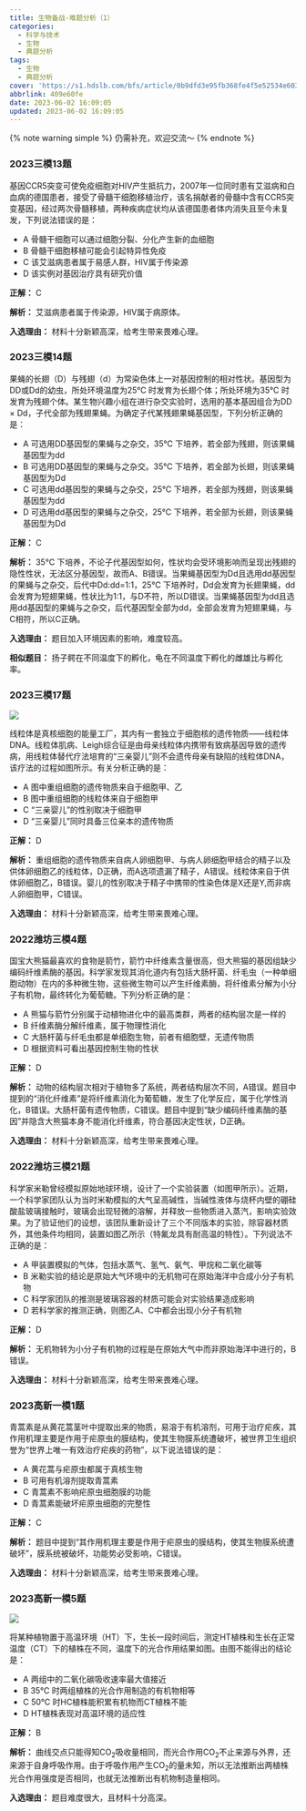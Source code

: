 ```yaml
---
title: 生物备战-难题分析（1）
categories:
  - 科学与技术
  - 生物
  - 典题分析
tags:
  - 生物
  - 典题分析
cover: 'https://s1.hdslb.com/bfs/article/0b9dfd3e95fb368fe4f5e52534e6035910466bb3.jpg@.webp'
abbrlink: 409e60fe
date: 2023-06-02 16:09:05
updated: 2023-06-02 16:09:05
---
```


{% note warning simple %}
仍需补充，欢迎交流～
{% endnote %}

### 2023三模13题

基因CCR5突变可使免疫细胞对HIV产生抵抗力，2007年一位同时患有艾滋病和白血病的德国患者，接受了骨髓干细胞移植治疗，该名捐献者的骨髓中含有CCR5突变基因，经过两次骨髓移植，两种疾病症状均从该德国患者体内消失且至今未复发，下列说法错误的是：
- A 骨髓干细胞可以通过细胞分裂、分化产生新的血细胞
- B 骨髓干细胞移植可能会引起特异性免疫
- C 该艾滋病患者属于易感人群，HIV属于传染源
- D 该实例对基因治疗具有研究价值

**正解：** C

**解析：** 艾滋病患者属于传染源，HIV属于病原体。

**入选理由：** 材料十分新颖高深，给考生带来畏难心理。

### 2023三模14题

果蝇的长翅（D）与残翅（d）为常染色体上一对基因控制的相对性状。基因型为DD或Dd的幼虫，所处环境温度为25℃ 时发育为长翅个体；所处环境为35℃ 时发育为残翅个体。某生物兴趣小组在进行杂交实验时，选用的基本基因组合为DD $\times$ Dd，子代全部为残翅果蝇。为确定子代某残翅果蝇基因型，下列分析正确的是：
- A 可选用DD基因型的果蝇与之杂交，35℃ 下培养，若全部为残翅，则该果蝇基因型为dd
- B 可选用DD基因型的果蝇与之杂交。35℃ 下培养，若全部为长翅，则该果蝇基因型为Dd
- C 可选用dd基因型的果蝇与之杂交，25℃ 下培养，若全部为残翅，则该果蝇基因型为dd
- D 可选用dd基因型的果蝇与之杂交，25℃ 下培养，若全部为长翅，则该果蝇基因型为Dd

**正解：** C

**解析：** 35℃ 下培养，不论子代基因型如何，性状均会受环境影响而呈现出残翅的隐性性状，无法区分基因型，故而A、B错误。当果蝇基因型为Dd且选用dd基因型的果蝇与之杂交，后代中Dd:dd=1:1，25℃ 下培养时，Dd会发育为长翅果蝇，dd会发育为短翅果蝇，性状比为1:1，与D不符，所以D错误。当果蝇基因型为dd且选用dd基因型的果蝇与之杂交，后代基因型全部为dd，全部会发育为短翅果蝇，与C相符，所以C正确。

**入选理由：** 题目加入环境因素的影响，难度较高。

**相似题目：** 扬子鳄在不同温度下的孵化，龟在不同温度下孵化的雌雄比与孵化率。

### 2023三模17题

![](https://s1.hdslb.com/bfs/article/78185e81cd691c0b2465edf9f30277ee0e1ae2d4.jpg@400w_0e_0c.webp)

线粒体是真核细胞的能量工厂，其内有一套独立于细胞核的遗传物质——线粒体DNA。线粒体肌病、Leigh综合征是由母亲线粒体内携带有致病基因导致的遗传病，用线粒体替代疗法培育的“三亲婴儿”则不会遗传母亲有缺陷的线粒体DNA，该疗法的过程如图所示。有关分析正确的是：
- A 图中重组细胞的遗传物质来自于细胞甲、乙
- B 图中重组细胞的线粒体来自于细胞甲
- C “三亲婴儿”的性别取决于细胞甲
- D “三亲婴儿”同时具备三位亲本的遗传物质

**正解：** D

**解析：** 重组细胞的遗传物质来自病人卵细胞甲、与病人卵细胞甲结合的精子以及供体卵细胞乙的线粒体，D正确，而A选项遗漏了精子，A错误。线粒体来自于供体卵细胞乙，B错误。婴儿的性别取决于精子中携带的性染色体是X还是Y,而非病人卵细胞甲，C错误。

**入选理由：** 材料十分新颖高深，给考生带来畏难心理。

### 2022潍坊三模4题

国宝大熊猫最喜欢的食物是箭竹，箭竹中纤维素含量很高，但大熊猫的基因组缺少编码纤维素酶的基因。科学家发现其消化道内有包括大肠杆菌、纤毛虫（一种单细胞动物）在内的多种微生物，这些微生物可以产生纤维素酶，将纤维素分解为小分子有机物，最终转化为葡萄糖。下列分析正确的是：
- A 熊猫与箭竹分别属于动植物进化中的最高类群，两者的结构层次是一样的
- B 纤维素酶分解纤维素，属于物理性消化
- C 大肠杆菌与纤毛虫都是单细胞生物，前者有细胞壁，无遗传物质
- D 根据资料可看出基因控制生物的性状

**正解：** D

**解析：** 动物的结构层次相对于植物多了系统，两者结构层次不同，A错误。题目中提到的“消化纤维素”是将纤维素消化为葡萄糖，发生了化学反应，属于化学性消化，B错误。大肠杆菌有遗传物质，C错误。题目中提到“缺少编码纤维素酶的基因”并隐含大熊猫本身不能消化纤维素，符合基因决定性状，D正确。

**入选理由：** 材料十分新颖高深，给考生带来畏难心理。

### 2022潍坊三模21题

科学家米勒曾经模拟原始地球环境，设计了一个实验装置（如图甲所示）。近期，一个科学家团队认为当时米勒模拟的大气呈高碱性，当碱性液体与烧杯内壁的硼硅酸盐玻璃接触时，玻璃会出现轻微的溶解，并释放一些物质进入蒸汽，影响实验效果。为了验证他们的设想，该团队重新设计了三个不同版本的实验，除容器材质外，其他条件均相同，装置如图乙所示（特氟龙具有耐高温的特性）。下列说法不正确的是：
- A 甲装置模拟的气体，包括水蒸气、氢气、氨气、甲烷和二氧化碳等
- B 米勒实验的结论是原始大气环境中的无机物可在原始海洋中合成小分子有机物
- C 科学家团队的推测是玻璃容器的材质可能会对实验结果造成影响
- D 若科学家的推测正确，则图乙A、C中都会出现小分子有机物

**正解：** D

**解析：** 无机物转为小分子有机物的过程是在原始大气中而非原始海洋中进行的，B错误。

**入选理由：** 材料十分新颖高深，给考生带来畏难心理。

### 2023高新一模1题

青蒿素是从黄花蒿茎叶中提取出来的物质，易溶于有机溶剂，可用于治疗疟疾，其作用机理主要是作用于疟原虫的膜结构，使其生物膜系统遭破坏，被世界卫生组织誉为“世界上唯一有效治疗疟疾的药物”，以下说法错误的是：
- A 黄花蒿与疟原虫都属于真核生物
- B 可用有机溶剂提取青蒿素
- C 青蒿素不影响疟原虫细胞膜的功能
- D 青蒿素能破坏疟原虫细胞的完整性

**正解：** C

**解析：** 题目中提到“其作用机理主要是作用于疟原虫的膜结构，使其生物膜系统遭破坏”，膜系统被破坏，功能势必受影响，C错误。

**入选理由：** 材料十分新颖高深，给考生带来畏难心理。

### 2023高新一模5题

![](https://s1.hdslb.com/bfs/article/c75bd3aa8a833193da834f42ba43f51eab034818.jpg@400w_0e_0c.webp)

将某种植物置于高温环境（HT）下，生长一段时间后，测定HT植株和生长在正常温度（CT）下的植株在不同，温度下的光合作用结果如图。由图不能得出的结论是：
- A 两组中的二氧化碳吸收速率最大值接近
- B 35℃ 时两组植株的光合作用制造的有机物相等
- C 50℃ 时HC植株能积累有机物而CT植株不能
- D HT植株表现对高温环境的适应性

**正解：** B

**解析：** 曲线交点只能得知CO<sub>2</sub>吸收量相同，而光合作用CO<sub>2</sub>不止来源与外界，还来源于自身呼吸作用。由于呼吸作用产生CO<sub>2</sub>的量未知，所以无法推断出两植株光合作用强度是否相同，也就无法推断出有机物制造量相同。

**入选理由：** 题目难度很大，且材料十分高深。
